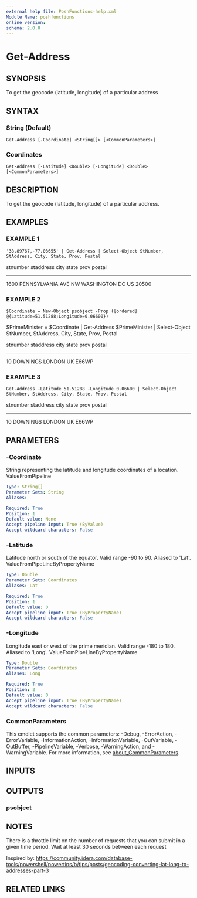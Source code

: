 ```yaml
---
external help file: PoshFunctions-help.xml
Module Name: poshfunctions
online version:
schema: 2.0.0
---
```


# Get-Address

## SYNOPSIS
To get the geocode (latitude, longitude) of a particular address

## SYNTAX

### String (Default)
```
Get-Address [-Coordinate] <String[]> [<CommonParameters>]
```

### Coordinates
```
Get-Address [-Latitude] <Double> [-Longitude] <Double> [<CommonParameters>]
```

## DESCRIPTION
To get the geocode (latitude, longitude) of a particular address.

## EXAMPLES

### EXAMPLE 1
```
'38.89767,-77.03655' | Get-Address | Select-Object StNumber, StAddress, City, State, Prov, Postal
```

stnumber staddress           city       state prov postal
-------- ---------           ----       ----- ---- ------
1600     PENNSYLVANIA AVE NW WASHINGTON DC    US   20500

### EXAMPLE 2
```
$Coordinate = New-Object psobject -Prop ([ordered] @{Latitude=51.51288;Longitude=0.06600})
```

$PrimeMinister = $Coordinate | Get-Address
$PrimeMinister | Select-Object StNumber, StAddress, City, State, Prov, Postal

stnumber staddress city   state prov postal
-------- --------- ----   ----- ---- ------
10       DOWNINGS  LONDON       UK   E66WP

### EXAMPLE 3
```
Get-Address -Latitude 51.51288 -Longitude 0.06600 | Select-Object StNumber, StAddress, City, State, Prov, Postal
```

stnumber staddress city   state prov postal
-------- --------- ----   ----- ---- ------
10       DOWNINGS  LONDON       UK   E66WP

## PARAMETERS

### -Coordinate
String representing the latitude and longitude coordinates of a location.
ValueFromPipeline

```yaml
Type: String[]
Parameter Sets: String
Aliases:

Required: True
Position: 1
Default value: None
Accept pipeline input: True (ByValue)
Accept wildcard characters: False
```

### -Latitude
Latitude north or south of the equator.
Valid range -90 to 90.
Aliased to 'Lat'.
ValueFromPipeLineByPropertyName

```yaml
Type: Double
Parameter Sets: Coordinates
Aliases: Lat

Required: True
Position: 1
Default value: 0
Accept pipeline input: True (ByPropertyName)
Accept wildcard characters: False
```

### -Longitude
Longitude east or west of the prime meridian.
Valid range -180 to 180.
Aliased to 'Long'.
ValueFromPipeLineByPropertyName

```yaml
Type: Double
Parameter Sets: Coordinates
Aliases: Long

Required: True
Position: 2
Default value: 0
Accept pipeline input: True (ByPropertyName)
Accept wildcard characters: False
```

### CommonParameters
This cmdlet supports the common parameters: -Debug, -ErrorAction, -ErrorVariable, -InformationAction, -InformationVariable, -OutVariable, -OutBuffer, -PipelineVariable, -Verbose, -WarningAction, and -WarningVariable. For more information, see [about_CommonParameters](http://go.microsoft.com/fwlink/?LinkID=113216).

## INPUTS

## OUTPUTS

### psobject
## NOTES
There is a throttle limit on the number of requests that you can submit in a given time period.
Wait at least 30 seconds between each request

Inspired by: https://community.idera.com/database-tools/powershell/powertips/b/tips/posts/geocoding-converting-lat-long-to-addresses-part-3

## RELATED LINKS
